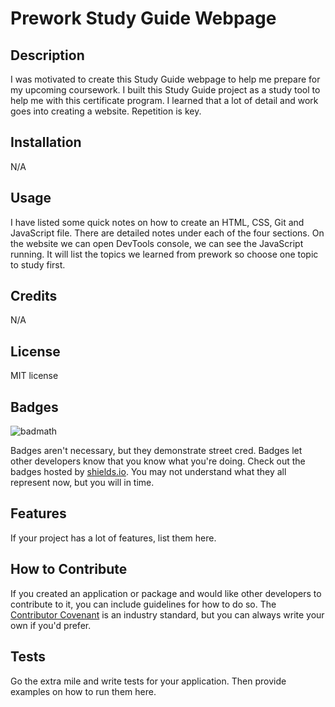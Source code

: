 # Prework Study Guide Webpage

## Description

I was motivated to create this Study Guide webpage to help me prepare for my upcoming coursework. I built this Study Guide project as a study tool to help me with this certificate program. I learned that a lot of detail and work goes into creating a website.  Repetition is key. 

## Installation

N/A

## Usage

I have listed some quick notes on how to create an HTML, CSS, Git and JavaScript file. There are detailed notes under each of the four sections. On the website we can open DevTools console, we can see the JavaScript running. It will list the topics we learned from prework so choose one topic to study first.

## Credits

N/A

## License

MIT license

## Badges

![badmath](https://img.shields.io/github/languages/top/nielsenjared/badmath)

Badges aren't necessary, but they demonstrate street cred. Badges let other developers know that you know what you're doing. Check out the badges hosted by [shields.io](https://shields.io/). You may not understand what they all represent now, but you will in time.

## Features

If your project has a lot of features, list them here.

## How to Contribute

If you created an application or package and would like other developers to contribute to it, you can include guidelines for how to do so. The [Contributor Covenant](https://www.contributor-covenant.org/) is an industry standard, but you can always write your own if you'd prefer.

## Tests

Go the extra mile and write tests for your application. Then provide examples on how to run them here.
